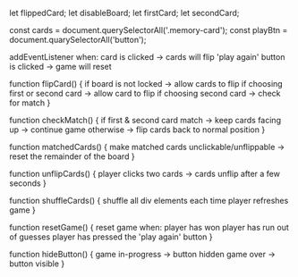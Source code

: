 <!-- constants -->

<!-- variables -->
let flippedCard;
let disableBoard;
let firstCard;
let secondCard;

<!-- cached elements -->
const cards = document.querySelectorAll('.memory-card');
const playBtn = document.quarySelectorAll('button');

<!-- event listeners -->
addEventListener when:
    card is clicked -> cards will flip
    'play again' button is clicked -> game will reset

<!-- functions  -->
function flipCard() {
    if board is not locked -> allow cards to flip
    if choosing first or second card -> allow card to flip
    if choosing second card -> check for match
}

function checkMatch() {
    if first & second card match -> keep cards facing up -> continue game
    otherwise -> flip cards back to normal position
}

function matchedCards() {
    make matched cards unclickable/unflippable -> reset the remainder of the board
}

function unflipCards() {
    player clicks two cards -> cards unflip after a few seconds
}

function shuffleCards() {
    shuffle all div elements each time player refreshes game
}

function resetGame() {
    reset game when:
        player has won
        player has run out of guesses
        player has pressed the 'play again' button
}

function hideButton() {
    game in-progress -> button hidden
    game over -> button visible
}